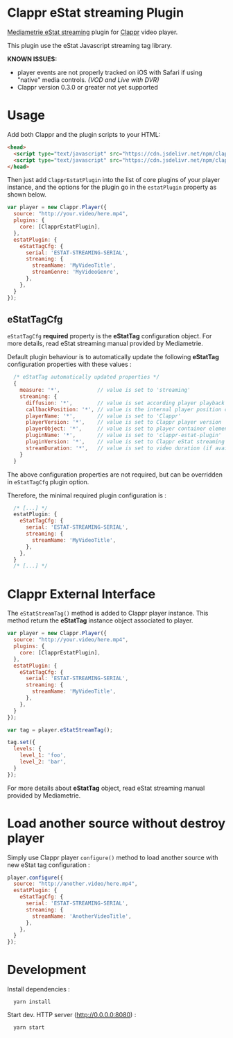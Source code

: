# Clappr eStat streaming Plugin

[Mediametrie eStat streaming](http://www.mediametrie-estat.com/estatstreaming/) plugin for [Clappr](https://github.com/clappr/clappr) video player.

This plugin use the eStat Javascript streaming tag library.

__KNOWN ISSUES:__

* player events are not properly tracked on iOS with Safari if using "native" media controls. _(VOD and Live with DVR)_
* Clappr version 0.3.0 or greater not yet supported

# Usage

Add both Clappr and the plugin scripts to your HTML:

```html
<head>
  <script type="text/javascript" src="https://cdn.jsdelivr.net/npm/clappr@latest/dist/clappr.min.js"></script>
  <script type="text/javascript" src="https://cdn.jsdelivr.net/npm/clappr-estat-plugin@latest/dist/clappr-estat-plugin.min.js"></script>
</head>
```

Then just add `ClapprEstatPlugin` into the list of core plugins of your player instance, and the options for the plugin go in the `estatPlugin` property as shown below.

```javascript
var player = new Clappr.Player({
  source: "http://your.video/here.mp4",
  plugins: {
    core: [ClapprEstatPlugin],
  },
  estatPlugin: {
    eStatTagCfg: {
      serial: 'ESTAT-STREAMING-SERIAL',
      streaming: {
        streamName: 'MyVideoTitle',
        streamGenre: 'MyVideoGenre',
      },
    },
  }
});
```

## eStatTagCfg

`eStatTagCfg` __required__ property is the __eStatTag__ configuration object. For more details, read eStat streaming manual provided by Mediametrie.

Default plugin behaviour is to automatically update the following __eStatTag__ configuration properties with these values :

```javascript
  /* eStatTag automatically updated properties */
  {
    measure: '*',            // value is set to 'streaming'
    streaming: {
      diffusion: '*',        // value is set according player playback type ('live', 'replay' or 'timeshifting')
      callbackPosition: '*', // value is the internal player position callback function
      playerName: '*',       // value is set to 'Clappr'
      playerVersion: '*',    // value is set to Clappr player version
      playerObject: '*',     // value is set to player container element
      pluginName: '*',       // value is set to 'clappr-estat-plugin'
      pluginVersion: '*',    // value is set to Clappr eStat streaming plugin version
      streamDuration: '*',   // value is set to video duration (if available, otherwise is not set)
    }
  }
```

The above configuration properties are not required, but can be overridden in `eStatTagCfg` plugin option.

Therefore, the minimal required plugin configuration is :

```javascript
  /* [...] */
  estatPlugin: {
    eStatTagCfg: {
      serial: 'ESTAT-STREAMING-SERIAL',
      streaming: {
        streamName: 'MyVideoTitle',
      },
    },
  }
  /* [...] */
```

# Clappr External Interface

The `eStatStreamTag()` method is added to Clappr player instance. This method return the __eStatTag__ instance object associated to player.

```javascript
var player = new Clappr.Player({
  source: "http://your.video/here.mp4",
  plugins: {
    core: [ClapprEstatPlugin],
  },
  estatPlugin: {
    eStatTagCfg: {
      serial: 'ESTAT-STREAMING-SERIAL',
      streaming: {
        streamName: 'MyVideoTitle',
      },
    },
  }
});

var tag = player.eStatStreamTag();

tag.set({
  levels: {
    level_1: 'foo',
    level_2: 'bar',
  }
});
```

For more details about __eStatTag__ object, read eStat streaming manual provided by Mediametrie.

# Load another source without destroy player

Simply use Clappr player `configure()` method to load another source with new eStat tag configuration :

```javascript
player.configure({
  source: "http://another.video/here.mp4",
  estatPlugin: {
    eStatTagCfg: {
      serial: 'ESTAT-STREAMING-SERIAL',
      streaming: {
        streamName: 'AnotherVideoTitle',
      },
    },
  }
});
```

# Development

Install dependencies :

```shell
  yarn install
```

Start dev. HTTP server (http://0.0.0.0:8080) :

```shell
  yarn start
```
